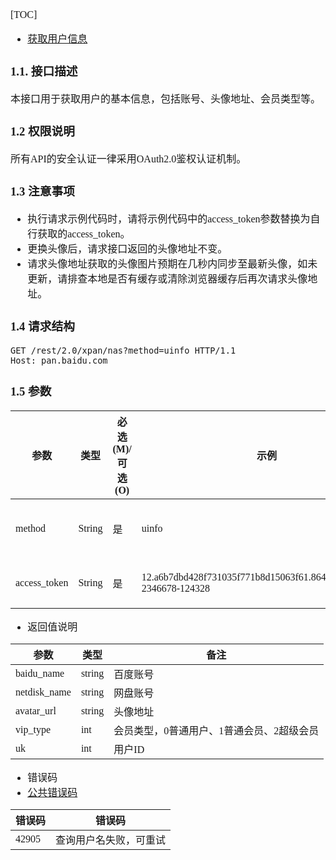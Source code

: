 <font face="SimSun" size=3>

[TOC]

- [获取用户信息](https://pan.baidu.com/union/doc/pksg0s9ns)

### 1.1. 接口描述

本接口用于获取用户的基本信息，包括账号、头像地址、会员类型等。

### 1.2 权限说明

所有API的安全认证一律采用OAuth2.0鉴权认证机制。

### 1.3 注意事项

- 执行请求示例代码时，请将示例代码中的access_token参数替换为自行获取的access_token。
- 更换头像后，请求接口返回的头像地址不变。
- 请求头像地址获取的头像图片预期在几秒内同步至最新头像，如未更新，请排查本地是否有缓存或清除浏览器缓存后再次请求头像地址。

### 1.4 请求结构

~~~
GET /rest/2.0/xpan/nas?method=uinfo HTTP/1.1
Host: pan.baidu.com
~~~

### 1.5 参数

| 参数           | 类型     | 必选(M)/可选(O) | 示例                                                                  | 参数位置  | 描述          |
|--------------|--------|-------------|---------------------------------------------------------------------|-------|-------------|
| method       | String | 是           | uinfo                                                               | URL参数 | 本接口固定为uinfo |
| access_token | String | 是           | 12.a6b7dbd428f731035f771b8d15063f61.86400.1292922000-2346678-124328 | URL参数 | 接口鉴权参数      |

- 返回值说明

| 参数           | 类型     | 备注                     |
|--------------|--------|------------------------|
| baidu_name   | string | 百度账号                   |
| netdisk_name | string | 网盘账号                   |
| avatar_url   | string | 头像地址                   |
| vip_type     | int    | 会员类型，0普通用户、1普通会员、2超级会员 |
| uk           | int    | 用户ID                   |

- 错误码
- [公共错误码](https://pan.baidu.com/union/doc/okumlx17r)

| 错误码   | 错误码         |
|-------|-------------|
| 42905 | 查询用户名失败，可重试 |

</font>